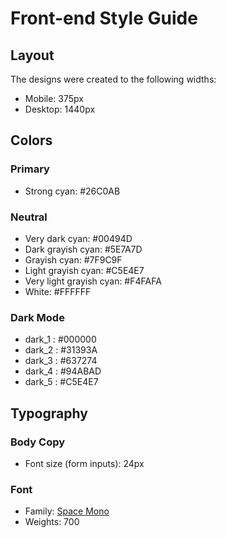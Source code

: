 # Front-end Style Guide

## Layout

The designs were created to the following widths:

- Mobile: 375px
- Desktop: 1440px

## Colors

### Primary

- Strong cyan: #26C0AB

### Neutral

- Very dark cyan: #00494D
- Dark grayish cyan: #5E7A7D
- Grayish cyan: #7F9C9F
- Light grayish cyan: #C5E4E7
- Very light grayish cyan: #F4FAFA
- White: #FFFFFF

### Dark Mode

- dark_1 : #000000
- dark_2 : #31393A
- dark_3 : #637274
- dark_4 : #94ABAD
- dark_5 : #C5E4E7

## Typography

### Body Copy

- Font size (form inputs): 24px

### Font

- Family: [Space Mono](https://fonts.google.com/specimen/Space+Mono)
- Weights: 700
